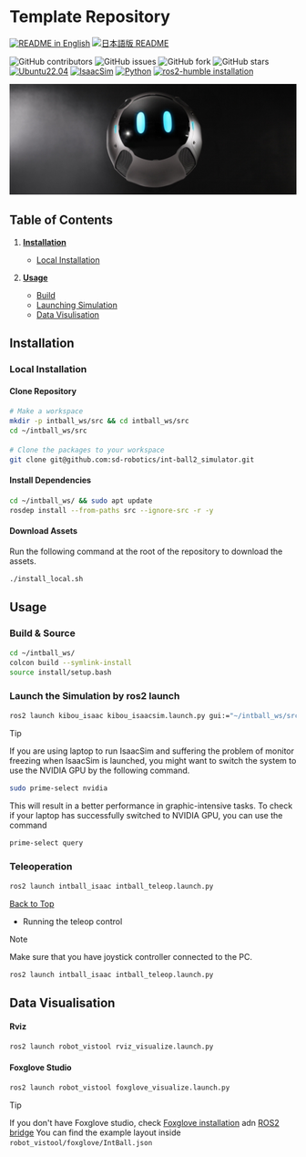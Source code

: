 # Template Repository

[![README in English](https://img.shields.io/badge/English-d9d9d9)](./README.md)
[![日本語版 README](https://img.shields.io/badge/日本語-d9d9d9)](./README_JA.md)

![GitHub contributors](https://img.shields.io/github/contributors/SpaceData-Inc/temp_rep)
![GitHub issues](https://img.shields.io/github/issues/SpaceData-Inc/temp_rep)
![GitHub fork](https://img.shields.io/github/forks/SpaceData-Inc/temp_rep)
![GitHub stars](https://img.shields.io/github/stars/SpaceData-Inc/temp_rep)
[![Ubuntu22.04](https://img.shields.io/badge/Ubuntu-22.04-orange.svg)](https://ubuntu.com/tutorials/install-ubuntu-desktop#1-overview)
[![IsaacSim](https://img.shields.io/badge/IsaacSim-4.2.0-green.svg)](https://docs.omniverse.nvidia.com/isaacsim/latest/overview.html)
[![Python](https://img.shields.io/badge/python-3.10-blue.svg)](https://docs.python.org/3/whatsnew/3.10.html)
[![ros2-humble installation](https://img.shields.io/badge/ROS2-Humble-blue.svg)](https://docs.ros.org/en/humble/Installation/Alternatives/Ubuntu-Development-Setup.html)

![SD Robot](img/sd_robot.jpg)


## Table of Contents
1. [**Installation**](#installation)
    * [Local Installation](#local-installation)

2. [**Usage**](#usage)
    * [Build](#build--source)
    * [Launching Simulation](#launch-the-simulation-by-ros2-launch)
    * [Data Visulisation](#data-visualisation)



<!-- #### 参考
- [GitHub Flavored Markdown Spec](https://github.github.com/gfm/#introduction)
- [Markdown記法 チートシート](https://qiita.com/Qiita/items/c686397e4a0f4f11683d) -->


## Installation
### Local Installation
#### Clone Repository
```bash
# Make a workspace
mkdir -p intball_ws/src && cd intball_ws/src
cd ~/intball_ws/src

# Clone the packages to your workspace
git clone git@github.com:sd-robotics/int-ball2_simulator.git
```

#### Install Dependencies
```bash
cd ~/intball_ws/ && sudo apt update
rosdep install --from-paths src --ignore-src -r -y
```

#### Download Assets
Run the following command at the root of the repository to download the assets.
```bash
./install_local.sh
```

## Usage

### Build & Source

```bash
cd ~/intball_ws/
colcon build --symlink-install
source install/setup.bash
```

### Launch the Simulation by ros2 launch

```bash
ros2 launch kibou_isaac kibou_isaacsim.launch.py gui:="~/intball_ws/src/assets/KIBOU.usd"
```

> [!TIP]
> If you are using laptop to run IsaacSim and suffering the problem of monitor freezing when IsaacSim is launched, you might want to switch the system to use the NVIDIA GPU by the following command.
>
> ```bash
> sudo prime-select nvidia
> ```
>
> This will result in a better performance in graphic-intensive tasks. To check if your laptop has successfully switched to NVIDIA GPU, you can use the command
>
> ```bash
> prime-select query
> ```

### Teleoperation
```bash
ros2 launch intball_isaac intball_teleop.launch.py 
```

[Back to Top](#template-repository)

* Running the teleop control
> [!NOTE]
> Make sure that you have joystick controller connected to the PC.
```bash
ros2 launch intball_isaac intball_teleop.launch.py 
```

## Data Visualisation
#### Rviz
```bash
ros2 launch robot_vistool rviz_visualize.launch.py 
```

#### Foxglove Studio
```bash
ros2 launch robot_vistool foxglove_visualize.launch.py 
```
> [!TIP]
> If you don't have Foxglove studio, check [Foxglove installation](https://docs.foxglove.dev/docs/foxglove-agent/installation) adn [ROS2 bridge](https://docs.foxglove.dev/docs/connecting-to-data/frameworks/ros2)
> You can find the example layout inside `robot_vistool/foxglove/IntBall.json`
